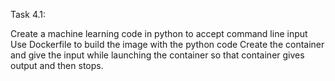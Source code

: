 Task 4.1:

Create a machine learning code in python to accept command line input
Use Dockerfile to build the image with the python code
Create the container and give the input while launching the container so that container gives output and then stops.
